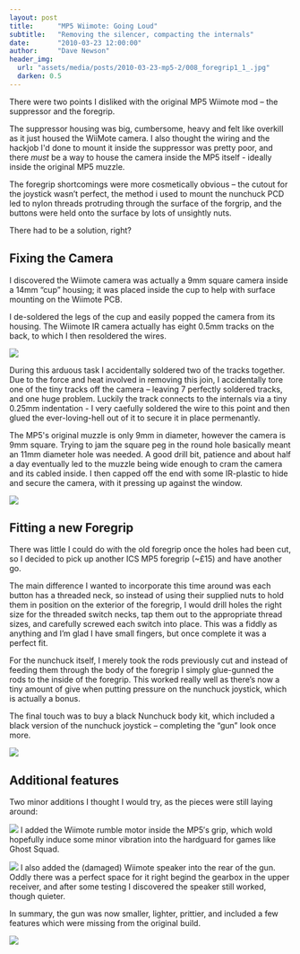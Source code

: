 ```yaml
---
layout: post
title:      "MP5 Wiimote: Going Loud"
subtitle:   "Removing the silencer, compacting the internals"
date:       "2010-03-23 12:00:00"
author:     "Dave Newson"
header_img:
  url: "assets/media/posts/2010-03-23-mp5-2/008_foregrip1_1_.jpg"
  darken: 0.5
---
```


There were two points I disliked with the original MP5 Wiimote mod – the suppressor and the foregrip.

The suppressor housing was big, cumbersome, heavy and felt like overkill as it just housed the WiiMote camera. I also thought the wiring and the hackjob I'd done to mount it inside the suppressor was pretty poor, and there _must_ be a way to house the camera inside the MP5 itself - ideally inside the original MP5 muzzle.

The foregrip shortcomings were more cosmetically obvious – the cutout for the joystick wasn’t perfect, the method i used to mount the nunchuck PCD led to nylon threads protruding through the surface of the forgrip, and the buttons were held onto the surface by lots of unsightly nuts.

There had to be a solution, right?

## Fixing the Camera


I discovered the Wiimote camera was actually a 9mm square camera inside a 14mm “cup” housing; it was placed inside the cup to help with surface mounting on the Wiimote PCB.

I de-soldered the legs of the cup and easily popped the camera from its housing. The Wiimote IR camera actually has eight 0.5mm tracks on the back, to which I then resoldered the wires.

[![](/assets/media/posts/2010-03-23-mp5-2/002_camera1_1_.jpg?w=300&tok=45470f)](/assets/media/posts/2010-03-23-mp5-2/002_camera1_1_.jpg "projects:mp5-wiimote:002_camera1_1_.jpg")

During this arduous task I accidentally soldered two of the tracks together. Due to the force and heat involved in removing this join, I accidentally tore one of the tiny tracks off the camera – leaving 7 perfectly soldered tracks, and one huge problem. Luckily the track connects to the internals via a tiny 0.25mm indentation - I very caefully soldered the wire to this point and then glued the ever-loving-hell out of it to secure it in place permenantly.

The MP5's original muzzle is only 9mm in diameter, however the camera is 9mm square. Trying to jam the square peg in the round hole basically meant an 11mm diameter hole was needed. A good drill bit, patience and about half a day eventually led to the muzzle being wide enough to cram the camera and its cabled inside. I then capped off the end with some IR-plastic to hide and secure the camera, with it pressing up against the window.

[![](/assets/media/posts/2010-03-23-mp5-2/007_camera1_1_.jpg?w=300&tok=a7b18d)](/assets/media/posts/2010-03-23-mp5-2/007_camera1_1_.jpg "projects:mp5-wiimote:007_camera1_1_.jpg")


## Fitting a new Foregrip

There was little I could do with the old foregrip once the holes had been cut, so I decided to pick up another ICS MP5 foregrip (~£15) and have another go.

The main difference I wanted to incorporate this time around was each button has a threaded neck, so instead of using their supplied nuts to hold them in position on the exterior of the foregrip, I would drill holes the right size for the threaded switch necks, tap them out to the appropriate thread sizes, and carefully screwed each switch into place. This was a fiddly as anything and I’m glad I have small fingers, but once complete it was a perfect fit.

For the nunchuck itself, I merely took the rods previously cut and instead of feeding them through the body of the foregrip I simply glue-gunned the rods to the inside of the foregrip. This worked really well as there’s now a tiny amount of give when putting pressure on the nunchuck joystick, which is actually a bonus.

The final touch was to buy a black Nunchuck body kit, which included a black version of the nunchuck joystick – completing the “gun” look once more.

[![](/assets/media/posts/2010-03-23-mp5-2/008_foregrip1_1_.jpg?w=300&tok=5abfc6)](/assets/media/posts/2010-03-23-mp5-2/008_foregrip1_1_.jpg "projects:mp5-wiimote:008_foregrip1_1_.jpg")

## Additional features

Two minor additions I thought I would try, as the pieces were still laying around:

[![](/assets/media/posts/2010-03-23-mp5-2/004_rumble1_1_.jpg?w=300&tok=8ebc80)](/assets/media/posts/2010-03-23-mp5-2/004_rumble1_1_.jpg "projects:mp5-wiimote:004_rumble1_1_.jpg") I added the Wiimote rumble motor inside the MP5′s grip, which wold hopefully induce some minor vibration into the hardguard for games like Ghost Squad.

[![](/assets/media/posts/2010-03-23-mp5-2/005_speaker1_1_.jpg?w=300&tok=47aebf)](/assets/media/posts/2010-03-23-mp5-2/005_speaker1_1_.jpg "projects:mp5-wiimote:005_speaker1_1_.jpg") I also added the (damaged) Wiimote speaker into the rear of the gun. Oddly there was a perfect space for it right begind the gearbox in the upper receiver, and after some testing I discovered the speaker still worked, though quieter.

In summary, the gun was now smaller, lighter, prittier, and included a few features which were missing from the original build.

[![](/assets/media/posts/2010-03-23-mp5-2/006_assembled1_1_.jpg?w=300&tok=1b2bbc)](/assets/media/posts/2010-03-23-mp5-2/006_assembled1_1_.jpg "projects:mp5-wiimote:006_assembled1_1_.jpg")
